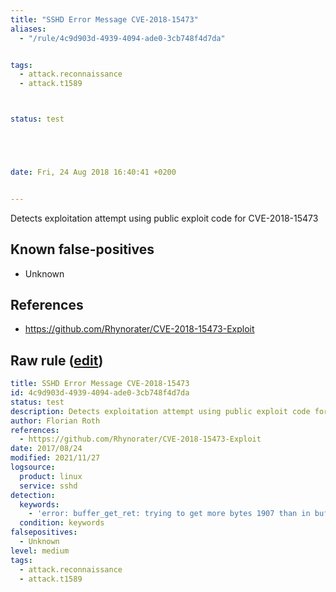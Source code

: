 ```yaml
---
title: "SSHD Error Message CVE-2018-15473"
aliases:
  - "/rule/4c9d903d-4939-4094-ade0-3cb748f4d7da"


tags:
  - attack.reconnaissance
  - attack.t1589



status: test





date: Fri, 24 Aug 2018 16:40:41 +0200


---
```


Detects exploitation attempt using public exploit code for CVE-2018-15473

<!--more-->


## Known false-positives

* Unknown



## References

* https://github.com/Rhynorater/CVE-2018-15473-Exploit


## Raw rule ([edit](https://github.com/SigmaHQ/sigma/edit/master/rules/linux/other/lnx_ssh_cve_2018_15473.yml))
```yaml
title: SSHD Error Message CVE-2018-15473
id: 4c9d903d-4939-4094-ade0-3cb748f4d7da
status: test
description: Detects exploitation attempt using public exploit code for CVE-2018-15473
author: Florian Roth
references:
  - https://github.com/Rhynorater/CVE-2018-15473-Exploit
date: 2017/08/24
modified: 2021/11/27
logsource:
  product: linux
  service: sshd
detection:
  keywords:
    - 'error: buffer_get_ret: trying to get more bytes 1907 than in buffer 308 [preauth]'
  condition: keywords
falsepositives:
  - Unknown
level: medium
tags:
  - attack.reconnaissance
  - attack.t1589

```
